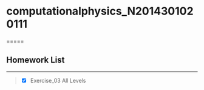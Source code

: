 # computationalphysics_N2014301020111
=====
## Homework List
------


>- [x] Exercise_03 All Levels
